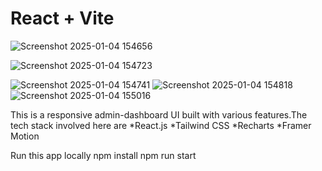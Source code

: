 # React + Vite

![Screenshot 2025-01-04 154656](https://github.com/user-attachments/assets/5557e44a-1584-4d15-839b-18c910402395)


![Screenshot 2025-01-04 154723](https://github.com/user-attachments/assets/2ee8964e-ad75-4d36-ae32-f47aa579a6b7)


![Screenshot 2025-01-04 154741](https://github.com/user-attachments/assets/0b6ab784-8928-4002-94f9-ca1bd067067a)
![Screenshot 2025-01-04 154818](https://github.com/user-attachments/assets/12aea0b2-1a6a-4c0f-ad43-e32355cb4914)
![Screenshot 2025-01-04 155016](https://github.com/user-attachments/assets/a52aba1b-5a38-488a-bf4f-62447584136d)

This is a responsive admin-dashboard UI built with various features.The tech stack involved here are 
  *React.js
  *Tailwind CSS
  *Recharts
  *Framer Motion
  
Run this app locally
npm install
npm run start

